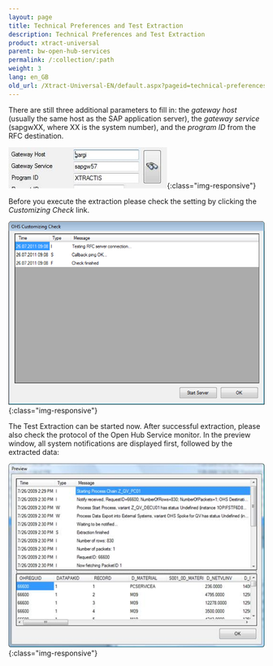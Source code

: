 ```yaml
---
layout: page
title: Technical Preferences and Test Extraction
description: Technical Preferences and Test Extraction
product: xtract-universal
parent: bw-open-hub-services
permalink: /:collection/:path
weight: 3
lang: en_GB
old_url: /Xtract-Universal-EN/default.aspx?pageid=technical-preferences-and-test-extraction
---
```


There are still three additional parameters to fill in: the *gateway host* (usually the same host as the SAP application server), the *gateway service* (sapgwXX, where XX is the system number), and the *program ID* from the RFC destination.

![Open-Hub-Services-Technical-Preferences](/img/content/Open-Hub-Services-Technical-Preferences.png){:class="img-responsive"}

Before you execute the extraction please check the setting by clicking the *Customizing Check* link.

![Open-Hub-Services-Customizing-Check](/img/content/Open-Hub-Services-Customizing-Check.png){:class="img-responsive"}

The Test Extraction can be started now. After successful extraction, please also check the protocol of the Open Hub Service monitor. In the preview window, all system notifications are displayed first, followed by the extracted data:

![Open-Hub-Services-Preview](/img/content/Open-Hub-Services-Preview.png){:class="img-responsive"}


